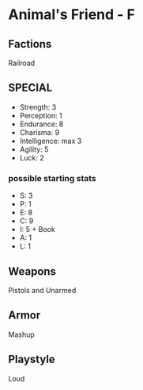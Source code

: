 # Animal's Friend - F

## Factions

Railroad

## SPECIAL

- Strength: 3
- Perception: 1
- Endurance: 8
- Charisma: 9
- Intelligence: max 3
- Agility: 5
- Luck: 2

### possible starting stats

- S: 3
- P: 1
- E: 8
- C: 9
- I: 5 + Book
- A: 1
- L: 1

## Weapons

Pistols and Unarmed

## Armor

Mashup

## Playstyle

Loud
